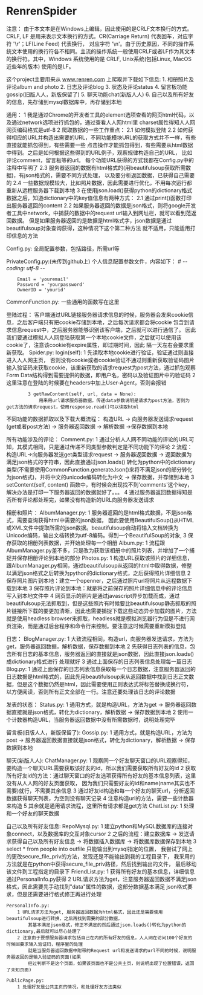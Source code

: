 # RenrenSpider

注意：
	由于本文本是在Windows上编辑，因此使用的是CRLF文本换行的方式。
    CRLF, LF 是用来表示文本换行的方式。CR(Carriage Return) 代表回车，对应字符 '\r'；LF(Line Feed) 代表换行，
    对应字符 '\n'。由于历史原因，不同的操作系统文本使用的换行符各不相同。主流的操作系统一般使用CRLF或者LF作为其文本
    的换行符。其中，Windows 系统使用的是 CRLF, Unix系统(包括Linux, MacOS近些年的版本) 使用的是LF。

这个project主要用来从 www.renren.com 上爬取并下载如下信息:
	1. 相册照片及评论album and photo
	2. 日志及评论blog
	3. 状态及评论status
	4. 留言板功能gossip(旧版人人，新版保留了)
	5. 聊天功能chat(新版人人)
	6. 自己以及所有好友的信息，先存储到mysql数据库中，再存储到本地

通用：
	1 我是通过Chrome的开发者工具的element选项查看的网页html代码，以及通过network选项进行抓包的，通过查看人人网html里
		charset属性得知人人网网页编码格式是utf-8
	2 爬取数据的一些工作重点：
		2.1 如何模拟登陆
		2.2 如何获得相应的URL并构造出需要的URL，不同功能模块URL的获取方式并不一样，有些直接就能抓包得到，有些需要一些
			点击操作才能抓包得到，有些需要从html数据中得到。之后是如何根据这些得到的URL例子，观察规律构造自己的URL，
			比如评论comment，留言板等的url。
			每个功能URL获得的方式我都在Config.py中的注释中写明了
		2.3 服务器返回的数据有html格式的(用beautifulsoup获取所需数据)，有json格式的，需要不同方式处理，
			以及要分析返回数据，已获得自己需要的
		2.4 一些数据规模较大，比如照片数据，因此需要进行优化，不用每次运行都重新从远程服务器下载到本地
	3 在使用json.load()获得python的dictionary格式数据之后，知道dictionary中的key值信息有两种方式：
        2.1 通过print()函数打印出服务器返回的content
        2.2 如果服务器返回的数据是json格式，则将google开发者工具中network，中捕获的数据中的request 
        	url输入到网址栏，就可以看到范返回数据。
        	但是如果服务器返回的是数据是html格式字，json数据是通过beautifulsoup对象查询获得，这种情况下这个第二种方法
        	就不适用，只能适用打印信息的方法


Config.py:
	全局配置参数，包括路径，所需url等

PrivateConfig.py:(未传到github上)
	个人信息配置参数文件，内容如下：
		# -*- coding: utf-8 -*-

		Email = 'youremail'
		Password = 'yourpassword'
		OwnerID = 'yourid'

CommonFunction.py:
	一些通用的函数写在这里

登陆过程：
    客户端通过URL链接服务器请求信息的时候，服务器会发来cookie信息，之后客户端只有把cookie存储到本地，之后每次请求都会将cookie
    包含到请求信息request中，之后服务器能够识别该客户端，之后就可以进行通信了。
    因此我们要通过模拟人人网登陆获取第一个本地cookie文件，之后就可以使用该cookie了，注意该cookie有expire属性，即过期时间，因此
    隔一天左右会要求重新获取。
    Spider.py: 
        login(self):
    		1 先读取本地cookie进行验证，验证通过则直接进入人人网主页，
    			否则没有cookie或者cookie验证不通过则重新获取验证码图片输入验证码来获取cookie，该重新获取的请求request为post方法，通过抓包观察Form Data结构得到需要提供的数据，即用户名，密码以及验证图片中的验证码
    		2 这里注意在登陆的时候要在headers中加上User-Agent，否则会报错

        	3 getRawContent(self, url, data = None):
        		用来用url请求服务器数据，传递data参数说明是请求为post方法，否则为get方法的请求request，使用response.read()可以读取html

不同功能的数据抓取以及下载大概流程：
	构造URL -> 向服务器发送请求request (get或者post方法) -> 服务器返回数据 -> 解析数据 ->保存数据到本地

所有功能涉及的评论：
	Comment.py:
		1 通过分析人人网不同功能的评论的URL可知，其模式相同，只是通过传递不同类型参数判定是不同功能下的评论
		2 流程：
			构造URL->向服务器发送get类型请求request -> 服务器返回数据 -> 返回数据为满足json格式的字符串，因此直接通过json.loads()
			转化为python中的dictionary类型(不需要使用CommonFunction.generateJson()来将不满足json的部分转化为json格式)，并将中文的unicode编码转化为中文 -> 保存数据，并存储到本地
		3 setContent(self, content)
			函数中，有时候会出现找不到'comments'这个key，解决办法是打印一下服务器返回的数据就好了。。。
		4 通过服务器返回数据得知是否所有评论都处理完，如果没有构造新的URL向服务器发送请求

相册和照片：
	AlbumManager.py:
		1 服务器返回的是html格式数据，不是json格式，需要查询获得html中需要的json数据， 因此要使用BeautifulSoup()从HTML或XML文件中提取所需的json数据。beautifulsoup自动将输入文档转换为Unicode编码，输出文档转换为utf-8编码。得到一个BeautifulSoup的对象, 
		3 保存获取的相册列表数据，并开始处理每一个相册
	Album.py:
		1 流程跟AlbumManager.py差不多，只是改为获取该相册中的照片列表，并增加了一个捕捉并保存相册评论到本地的部分
	Photos.py:
		1 构造URL获取该照片的详细信息，跟AlbumManager.py相同，通过beautifulsoup从返回的html中取得数据，修整以满足json格式之后转换为python的dictionary格式，之后获得照片详细信息
		2 保存照片图片到本地：建立一个openner，之后通过照片url将照片从远程数据下载到本地
		3 保存照片评论到本地：就是将之前保存的照片详细信息中的评论信息写入到本地文件中
		4 网页显示的照片是通过javascript异步加载而成，通过beautifulsoup无法抓取到，但是这些照片有时候要比beautifulsoup静态抓取的照片链接所下载的要更加清晰，因此也需要捕捉下载这些动态异步加载的图片，方法就是使用headless browser来抓取，headless就是模拟浏览器行为但是不进行网页渲染，而是通过后台程序和命令行来控制。要注意这时候需要重新模拟登陆

日志：
	BlogManager.py:
		1 大致流程相同，构造url，向服务器发送请求，方法为get，服务器返回数据，解析数据，保存数据到本地
		2 先获得日志列表的信息，包含所有日志的基本信息，服务器返回的直接就是json数据，因此直接json.loads()成dictionary格式进行
			处理就好
		3 通过上面保存的日志列表信息处理每一篇日志
	Blog.py:
		1 通过上面保存的日志列表信息获取每一个日志数据，注意服务器返回的日志数据是html格式的，因此先用beautifulsoup来从返回数据中找到日志正文数据，但是这个数据仍然是html，因此需要使用正则表达式将标签替换成换行符，以方便阅读，否则所有正文全部在一行。注意还要处理该日志的评论数据

发表的状态：
	Status.py:
		1 通用方式，就是构造URL，方法为get -> 服务器返回数据直接就是json格式，转化为dictionary，解析数据 -> 保存数据到本地
		2 使用一个计数器构造URL，当服务器返回数据中没有所需数据时，说明处理完毕

留言板(旧版人人，新版保留了):
	Gossip.py:
		1 通用方式，就是构造URL，方法为post -> 服务器返回数据直接就是json格式，转化为dictionary，解析数据 -> 保存数据到本地

聊天(新版人人):
	ChatManager.py:
		1 观察同一个好友聊天窗口的URL观察得知，要构造一个聊天URL需要获取该好友的id，所以我们需要获取所有好友的id
		2 获取所有好友id的方法：通过聊天窗口的好友选项获得所有好友的基本信息列表，这里没有从人人网的好友页面获取，
		因为我们只需要好友的id和name(name其实也不需要)就行，不需要其余信息
		3 通过好友id构造和每一个好友的聊天url，分析返回数据获得聊天列表，为空则没有聊天记录
		4 注意构造url的方法，需要一些计数器来构造
		5 其余就是通用请求流程，这里所有请求都是get方法
	ChatList.py:
		1 处理和一个好友的聊天数据

自己以及所有好友信息:
	RepoMysql.py:
		1 建立python和MySQL数据库的连接对象connect，以及数据库的交互对象cursor
		2 之后的流程：建立数据库 -> 发送请求获得自己以及所有好友信息 -> 将数据插入数据库 -> 将数据库数据保存到本地
		3 select * from people into outfile 只能输出到mysql指定的位置，
        	我尝试了网上的更改secure_file_priv的方法，发现还是不能输出到我的工程目录下，
        	我采用的方法就是在python中获得secure_file_priv路径，然后找到输出的文件，
        	最后移动该文件到工程指定的目录下
	FriendList.py:
		1 获得所有好友的基本信息，详细信息通过PersonalInfo.py获得
		2 URL请求方法为get，注意服务器返回数据不满足json格式，因此需要先手动找到"data"属性的数据，这部分数据基本满足
		json格式要求，但是还需要进行格式修正再进行处理

	PersonalInfo.py:
		1 URL请求方法为get, 服务器返回数据为html格式，因此还是需要使用beautifulsoup进行转换，之后再找到需要的部分数据，
			其基本满足json格式，修正不满足的然后通过json.loads()转化为python的dictionary,最后就可以尽心处理了
		2 注意由于要想服务器请求包括自己在内的所有好友的信息，人人网在访问100个好友的时候回要求输入验证码，程序里的处理
			就是当服务器返回数据中附带的Request url和发送请求的url不同的时候，说明服务器返回的是输入验证码的页面(如果
			经过判断不是这个页面，如果该页面也不是公共主页，则说明出现了位置错误，返回了未知页面)

	PublicPage.py:
	    1 处理好友是公共主页的情况，和处理好友方法类似

        






